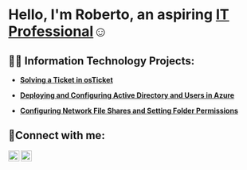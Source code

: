 <h1>Hello, I'm Roberto, an aspiring <a href="https://linkedin.com/in/roberto-g-porta">IT Professional</a>☺</h1>

<h2>👨‍💻 Information Technology Projects:</h2>

- <b>[Solving a Ticket in osTicket](https://github.com/robertoporta/osticket)</b>

- <b>[Deploying and Configuring Active Directory and Users in Azure](https://github.com/robertoporta/activedirectory)</b>

- <b>[Configuring Network File Shares and Setting Folder Permissions](https://github.com/robertoporta/permissions)</b>

<h2>🤳Connect with me:</h2>

[<img align="left" alt="Roberto | LinkedIn" width="22px" src="https://cdn.jsdelivr.net/npm/simple-icons@v3/icons/linkedin.svg" />][linkedin]
[<img align="left" alt="Roberto | Instagram" width="22px" src="https://cdn.jsdelivr.net/npm/simple-icons@v3/icons/instagram.svg" />][instagram]

[instagram]: https://www.instagram.com/rporta527
[linkedin]: https://www.linkedin.com/in/roberto-g-porta/

